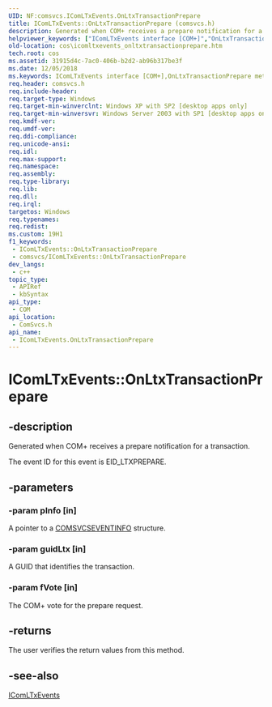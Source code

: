 ```yaml
---
UID: NF:comsvcs.IComLTxEvents.OnLtxTransactionPrepare
title: IComLTxEvents::OnLtxTransactionPrepare (comsvcs.h)
description: Generated when COM+ receives a prepare notification for a transaction.
helpviewer_keywords: ["IComLTxEvents interface [COM+]","OnLtxTransactionPrepare method","IComLTxEvents.OnLtxTransactionPrepare","IComLTxEvents::OnLtxTransactionPrepare","OnLtxTransactionPrepare","OnLtxTransactionPrepare method [COM+]","OnLtxTransactionPrepare method [COM+]","IComLTxEvents interface","comsvcs/IComLTxEvents::OnLtxTransactionPrepare","cos.icomltxevents_onltxtransactionprepare"]
old-location: cos\icomltxevents_onltxtransactionprepare.htm
tech.root: cos
ms.assetid: 31915d4c-7ac0-406b-b2d2-ab96b317be3f
ms.date: 12/05/2018
ms.keywords: IComLTxEvents interface [COM+],OnLtxTransactionPrepare method, IComLTxEvents.OnLtxTransactionPrepare, IComLTxEvents::OnLtxTransactionPrepare, OnLtxTransactionPrepare, OnLtxTransactionPrepare method [COM+], OnLtxTransactionPrepare method [COM+],IComLTxEvents interface, comsvcs/IComLTxEvents::OnLtxTransactionPrepare, cos.icomltxevents_onltxtransactionprepare
req.header: comsvcs.h
req.include-header: 
req.target-type: Windows
req.target-min-winverclnt: Windows XP with SP2 [desktop apps only]
req.target-min-winversvr: Windows Server 2003 with SP1 [desktop apps only]
req.kmdf-ver: 
req.umdf-ver: 
req.ddi-compliance: 
req.unicode-ansi: 
req.idl: 
req.max-support: 
req.namespace: 
req.assembly: 
req.type-library: 
req.lib: 
req.dll: 
req.irql: 
targetos: Windows
req.typenames: 
req.redist: 
ms.custom: 19H1
f1_keywords:
 - IComLTxEvents::OnLtxTransactionPrepare
 - comsvcs/IComLTxEvents::OnLtxTransactionPrepare
dev_langs:
 - c++
topic_type:
 - APIRef
 - kbSyntax
api_type:
 - COM
api_location:
 - ComSvcs.h
api_name:
 - IComLTxEvents.OnLtxTransactionPrepare
---
```


# IComLTxEvents::OnLtxTransactionPrepare


## -description

Generated when COM+ receives a prepare notification for a transaction.

The event ID for this event is EID_LTXPREPARE.

## -parameters

### -param pInfo [in]

A pointer to a <a href="/windows/win32/api/comsvcs/ns-comsvcs-comsvcseventinfo">COMSVCSEVENTINFO</a> structure.

### -param guidLtx [in]

A GUID that identifies the transaction.

### -param fVote [in]

The COM+ vote for the prepare request.

## -returns

The user verifies the return values from this method.

## -see-also

<a href="https://docs.microsoft.com/windows/desktop/api/comsvcs/nn-comsvcs-icomltxevents">IComLTxEvents</a>

